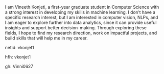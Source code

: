 I am Vineeth Konjeti, a first-year graduate student in Computer Science with a strong interest in developing my skills in machine learning.
I don't have a specific research interest, but I am interested in computer vision, NLPs, and I am eager to explore further into data analytics, 
since it can provide useful insights and support better decision-making. Through exploring these fields, I hope to find my research direction, 
work on impactful projects, and build skills that will help me in my career.

netid: vkonjet1

hfh: vkonjet1

gh: Vinni0627

